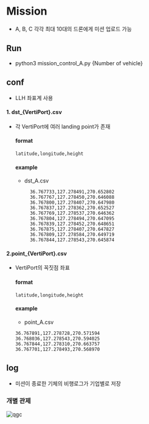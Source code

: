 # Mission

- A, B, C 각각 최대 10대의 드론에게 미션 업로드 가능

## Run

- python3 mission_control_A.py {Number of vehicle}

## conf

- LLH 좌표계 사용

#### 1. dst_{VertiPort}.csv

- 각 VertiPort에 여러 landing point가 존재
    #### format
    ```csv
    latitude,longitude,height
    ```

    #### example

  - dst_A.csv 
    ```
      36.767733,127.278491,270.652802
      36.767767,127.278450,270.646088
      36.767800,127.278407,270.647980
      36.767837,127.278362,270.652527
      36.767769,127.278537,270.646362
      36.767804,127.278494,270.647095
      36.767839,127.278452,270.648651
      36.767875,127.278407,270.647827
      36.767809,127.278584,270.649719
      36.767844,127.278543,270.645874
      ```
  
#### 2.point_{VertiPort}.csv 

- VertiPort의 꼭짓점 좌표 
  #### format
    ```csv
    latitude,longitude,height
    ```

  #### example
  - point_A.csv
  ```
  36.767891,127.278728,270.571594
  36.768036,127.278543,270.594025
  36.767844,127.278310,270.663757
  36.767701,127.278493,270.568970
    ```
  
## log
- 미션이 종료한 기체의 비행로그가 기업별로 저장


### 개별 관제
![qgc](./images/qgc.gif)